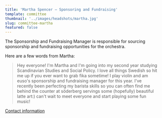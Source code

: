 ```yaml
---
title: 'Martha Spencer – Sponsoring and Fundraising'
template: committee
thumbnail: '../images/headshots/martha.jpg'
slug: committee-martha
featured: false
---
```


The Sponsorship and Fundraising Manager is responsible for sourcing
sponsorship and fundraising opportunities for the orchestra.

Here are a few words from Martha:

> Hey everyone! I'm Martha and I'm going into my second year studying Scandinavian Studies and Social Policy. I love all things Swedish so hit me up if you ever want to grab fika sometime! I play violin and am euso's sponsorship and fundraising manager for this year. I've recently been perfecting my barista skills so you can often find me behind the counter at söderberg servings some (hopefully) beautiful latte art:) can't wait to meet everyone and start playing some fun music!

[Contact information](/contact/)
